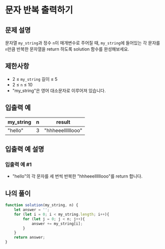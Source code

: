 # 문자 반복 출력하기

## 문제 설명
문자열 `my_string`과 정수 `n`이 매개변수로 주어질 때, `my_string`에 들어있는 각 문자를 `n`만큼 반복한 문자열을 return 하도록 solution 함수를 완성해보세요.

## 제한사항
- 2 ≤ `my_string` 길이 ≤ 5
- 2 ≤ `n` ≤ 10
- "my_string"은 영어 대소문자로 이루어져 있습니다.

## 입출력 예
|my_string|n|result|
|--------|---|---------|
|"hello"|3|"hhheeellllllooo"|

## 입출력 예 설명

### 입출력 예 #1
- "hello"의 각 문자를 세 번씩 반복한 "hhheeellllllooo"를 return 합니다.

## 나의 풀이
```js
function solution(my_string, n) {
    let answer = '';
    for (let i = 0; i < my_string.length; i++){
        for (let j = 0; j < n; j++){
            answer += my_string[i];
        }
    }
    return answer;
}
```

